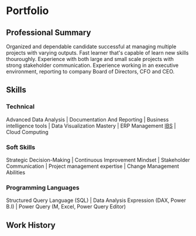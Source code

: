 # Portfolio

## Professional Summary
Organized and dependable candidate successful at managing multiple projects with varying outputs. Fast learner that's capable of learn new skills thouroughly. Experience with both large and small scale projects with strong stakeholder communication. Experience working in an executive environment, reporting to company Board of Directors, CFO and CEO. 

## Skills 
### Technical
Advanced Data Analysis | Documentation And Reporting | Business intelligence tools | Data Visualization Mastery | ERP Management [IBS](https://www.infusionsoftware.co.nz/) | Cloud Computing
### Soft Skills 
Strategic Decision-Making | Continuous Improvement Mindset | Stakeholder Communication | Project management expertise | Change Management Abilities
### Programming Languages 
Structured Query Language (SQL) | Data Analysis Expression (DAX, Power B.I) | Power Query (M, Excel, Power Query Editor) 

## Work History 
